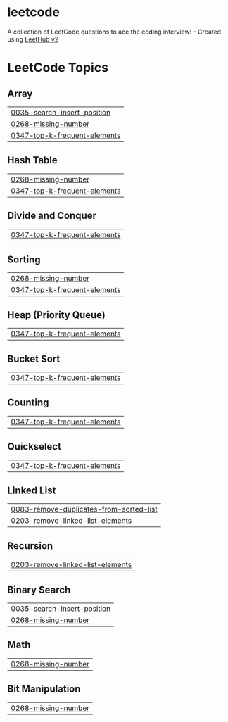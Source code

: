 # leetcode
A collection of LeetCode questions to ace the coding interview! - Created using [LeetHub v2](https://github.com/arunbhardwaj/LeetHub-2.0)

<!---LeetCode Topics Start-->
# LeetCode Topics
## Array
|  |
| ------- |
| [0035-search-insert-position](https://github.com/iamshilpirani/leetcode/tree/master/0035-search-insert-position) |
| [0268-missing-number](https://github.com/iamshilpirani/leetcode/tree/master/0268-missing-number) |
| [0347-top-k-frequent-elements](https://github.com/iamshilpirani/leetcode/tree/master/0347-top-k-frequent-elements) |
## Hash Table
|  |
| ------- |
| [0268-missing-number](https://github.com/iamshilpirani/leetcode/tree/master/0268-missing-number) |
| [0347-top-k-frequent-elements](https://github.com/iamshilpirani/leetcode/tree/master/0347-top-k-frequent-elements) |
## Divide and Conquer
|  |
| ------- |
| [0347-top-k-frequent-elements](https://github.com/iamshilpirani/leetcode/tree/master/0347-top-k-frequent-elements) |
## Sorting
|  |
| ------- |
| [0268-missing-number](https://github.com/iamshilpirani/leetcode/tree/master/0268-missing-number) |
| [0347-top-k-frequent-elements](https://github.com/iamshilpirani/leetcode/tree/master/0347-top-k-frequent-elements) |
## Heap (Priority Queue)
|  |
| ------- |
| [0347-top-k-frequent-elements](https://github.com/iamshilpirani/leetcode/tree/master/0347-top-k-frequent-elements) |
## Bucket Sort
|  |
| ------- |
| [0347-top-k-frequent-elements](https://github.com/iamshilpirani/leetcode/tree/master/0347-top-k-frequent-elements) |
## Counting
|  |
| ------- |
| [0347-top-k-frequent-elements](https://github.com/iamshilpirani/leetcode/tree/master/0347-top-k-frequent-elements) |
## Quickselect
|  |
| ------- |
| [0347-top-k-frequent-elements](https://github.com/iamshilpirani/leetcode/tree/master/0347-top-k-frequent-elements) |
## Linked List
|  |
| ------- |
| [0083-remove-duplicates-from-sorted-list](https://github.com/iamshilpirani/leetcode/tree/master/0083-remove-duplicates-from-sorted-list) |
| [0203-remove-linked-list-elements](https://github.com/iamshilpirani/leetcode/tree/master/0203-remove-linked-list-elements) |
## Recursion
|  |
| ------- |
| [0203-remove-linked-list-elements](https://github.com/iamshilpirani/leetcode/tree/master/0203-remove-linked-list-elements) |
## Binary Search
|  |
| ------- |
| [0035-search-insert-position](https://github.com/iamshilpirani/leetcode/tree/master/0035-search-insert-position) |
| [0268-missing-number](https://github.com/iamshilpirani/leetcode/tree/master/0268-missing-number) |
## Math
|  |
| ------- |
| [0268-missing-number](https://github.com/iamshilpirani/leetcode/tree/master/0268-missing-number) |
## Bit Manipulation
|  |
| ------- |
| [0268-missing-number](https://github.com/iamshilpirani/leetcode/tree/master/0268-missing-number) |
<!---LeetCode Topics End-->